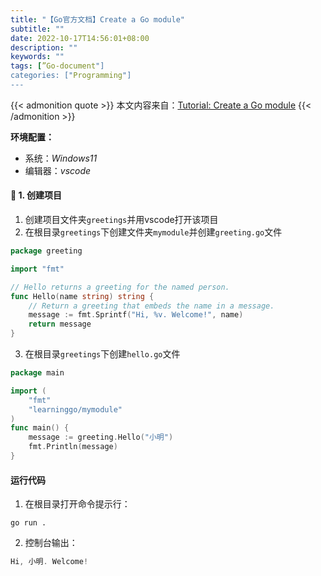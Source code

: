 ```yaml
---
title: "【Go官方文档】Create a Go module"
subtitle: ""
date: 2022-10-17T14:56:01+08:00
description: ""
keywords: ""
tags: [”Go-document"]
categories: ["Programming"]
---
```


{{< admonition quote >}}
本文内容来自：[Tutorial: Create a Go module](https://golang.google.cn/doc/tutorial/create-module)
{{< /admonition >}}

**环境配置：**
- 系统：*Windows11*
- 编辑器：*vscode*

#### 🍒 1. 创建项目
1. 创建项目文件夹`greetings`并用vscode打开该项目
2. 在根目录`greetings`下创建文件夹`mymodule`并创建`greeting.go`文件
```go
package greeting

import "fmt"

// Hello returns a greeting for the named person.
func Hello(name string) string {
    // Return a greeting that embeds the name in a message.
    message := fmt.Sprintf("Hi, %v. Welcome!", name)
    return message
}
```
3. 在根目录`greetings`下创建`hello.go`文件
```go
package main

import (
	"fmt"
	"learninggo/mymodule"
)
func main() {
	message := greeting.Hello("小明")
	fmt.Println(message)
}
```

#### 运行代码
1. 在根目录打开命令提示行：
```shell
go run .
```
2. 控制台输出：
```go
Hi, 小明. Welcome!
```